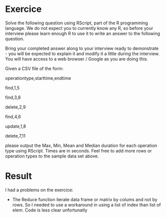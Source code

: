 # Exercice

Solve the following question using RScript, part of the R programming language.  We do not expect you to currently know any R, so before your interview please learn enough R to use it to write an answer to the following question.


Bring your completed answer along to your interview ready to demonstrate - you will be expected to explain it and modify it a little during the interview.  You will have access to a web browser / Google as you are doing this.


Given a CSV file of the form:


operationtype,starttime,endtime

find,1,5

find,3,8

delete,2,9

find,4,6

update,1,8

delete,7,11


please output the Max, Min, Mean and Median duration for each operation type using RScript. Times are in seconds. Feel free to add more rows or operation types to the sample data set above.


# Result

I had a problems on the exercice:

* The Reduce function iterate data frame or matrix by colums and not by rows. So I needed to use a workaround in using a list of index than list of elem.
Code is less clear unfortunatly
